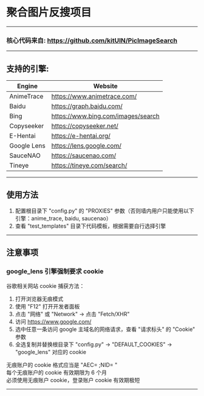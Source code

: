 # 聚合图片反搜项目

---

### 核心代码来自: https://github.com/kitUIN/PicImageSearch

---

## 支持的引擎:
| Engine             | Website                              |
|--------------------|--------------------------------------|
| AnimeTrace         | <https://www.animetrace.com/>        |
| Baidu              | <https://graph.baidu.com/>           |
| Bing               | <https://www.bing.com/images/search> |
| Copyseeker         | <https://copyseeker.net/>            |
| E-Hentai           | <https://e-hentai.org/>              |
| Google Lens        | <https://lens.google.com/>           |
| SauceNAO           | <https://saucenao.com/>              |
| Tineye             | <https://tineye.com/search/>         |

---

## 使用方法
1. 配置根目录下 "config.py" 的 "PROXIES" 参数（否则墙内用户只能使用以下引擎：anime_trace, baidu, saucenao）
2. 查看 "test_templates" 目录下代码模板，根据需要自行选择引擎

---

## 注意事项
### google_lens 引擎强制要求 cookie

谷歌相关网站 cookie 捕获方法：
  1. 打开浏览器无痕模式
  2. 使用 "F12" 打开开发者面板
  3. 点击 "网络" 或 "Network" -> 点击 "Fetch/XHR"
  4. 访问 https://www.google.com/
  5. 选中任意一条访问 google 主域名的网络请求，查看 "请求标头" 的 "Cookie" 参数
  6. 全选复制并替换根目录下 "config.py" -> "DEFAULT_COOKIES" -> "google_lens" 对应的 cookie

无痕账户的 cookie 格式应当是 "AEC= ;NID= "  
每个无痕账户的 cookie 有效期限为 6 个月  
必须使用无痕账户 cookie，登录账户 cookie 有效期极短

---
